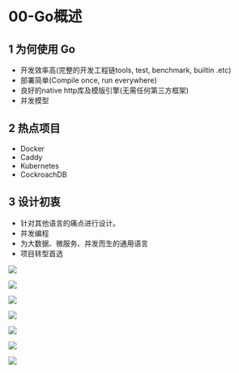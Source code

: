 # 00-Go概述

## 1 为何使用 Go

- 开发效率高(完整的开发工程链tools, test, benchmark, builtin .etc)
- 部署简单(Compile once, run everywhere)
- 良好的native http库及模版引擎(无需任何第三方框架)
- 并发模型

## 2 热点项目

- Docker
- Caddy
- Kubernetes
- CockroachDB

## 3 设计初衷

- 针对其他语言的痛点进行设计。
- 并发编程
- 为大数据、微服务、并发而生的通用语言
- 项目转型首选

![](https://my-img.javaedge.com.cn/javaedge-blog/2024/05/08968c48bfa87c18846070a73d8870fe.png)



![](https://my-img.javaedge.com.cn/javaedge-blog/2024/05/0313c7b8b70d0ffd38f24b0852a18460.png)



![](https://my-img.javaedge.com.cn/javaedge-blog/2024/05/0bb43c89f78bd63dc824d6ff442c0b25.png)



![](https://my-img.javaedge.com.cn/javaedge-blog/2024/05/99a06e21a2894bdbae7749167a7a0d63.png)





![](https://my-img.javaedge.com.cn/javaedge-blog/2024/05/f08cff69ed89b4be158307a0963fc51d.png)





![](https://my-img.javaedge.com.cn/javaedge-blog/2024/05/3b392fa7d11f822f000fd880621cc0e6.png)



![](https://my-img.javaedge.com.cn/javaedge-blog/2024/05/23abf42f416990a7a4f1a65028cbb64e.png)